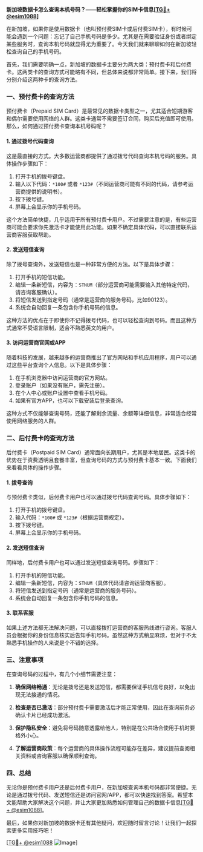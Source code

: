 **新加坡数据卡怎么查询本机号码？——轻松掌握你的SIM卡信息[[TG💪+ @esim1088](https://t.me/s/esim1088)]**

在新加坡，如果你是使用数据卡（也叫预付费SIM卡或后付费SIM卡），有时候可能会遇到一个问题：忘记了自己手机号码是多少。尤其是在需要验证身份或者绑定某些服务时，查询本机号码就显得尤为重要了。今天我们就来聊聊如何在新加坡轻松查询自己的手机号码。

首先，我们需要明确一点，新加坡的数据卡主要分为两大类：预付费卡和后付费卡。这两类卡的查询方式可能略有不同，但总体来说都非常简单。接下来，我们将分别介绍这两种卡的查询方法。

### **一、预付费卡的查询方法**

预付费卡（Prepaid SIM Card）是最常见的数据卡类型之一，尤其适合短期游客和偶尔需要使用网络的人群。这类卡通常不需要签订合同，购买后充值即可使用。那么，如何通过预付费卡查询本机号码呢？

#### **1. 通过拨号代码查询**
这是最直接的方式。大多数运营商都提供了通过拨号代码查询本机号码的服务。具体操作步骤如下：

1. 打开手机的拨号键盘。
2. 输入以下代码：`*100#` 或者 `*123#`（不同运营商可能有不同的代码，请参考运营商提供的说明书）。
3. 按下拨号键。
4. 屏幕上会显示你的手机号码。

这个方法简单快捷，几乎适用于所有预付费卡用户。不过需要注意的是，有些运营商可能会要求你先激活卡才能使用此功能。如果不确定具体代码，可以直接联系运营商客服获取帮助。

#### **2. 发送短信查询**
除了拨号查询外，发送短信也是一种非常方便的方法。以下是具体步骤：

1. 打开手机的短信功能。
2. 编辑一条新短信，内容为：`STNUM`（部分运营商可能需要输入其他特定代码，请咨询客服确认）。
3. 将短信发送到指定号码（通常是运营商的服务号码，比如90123）。
4. 系统会自动回复一条包含你手机号码的信息。

这种方法的优点在于即使你不记得拨号代码，也可以轻松查询到号码。而且这种方式通常不受语言限制，适合不熟悉英文的用户。

#### **3. 访问运营商官网或APP**
随着科技的发展，越来越多的运营商推出了官方网站和手机应用程序，用户可以通过这些平台查询个人信息。以下是具体步骤：

1. 在手机浏览器中访问运营商的官方网站。
2. 登录账户（如果没有账户，需先注册）。
3. 在个人中心或账户设置中查看手机号码。
4. 如果有官方APP，也可以下载安装后登录查询。

这种方式不仅能够查询号码，还能了解剩余流量、余额等详细信息，非常适合经常使用网络服务的人群。

### **二、后付费卡的查询方法**

后付费卡（Postpaid SIM Card）通常面向长期用户，尤其是本地居民。这类卡的优势在于资费透明且套餐丰富，但查询号码的方式与预付费卡基本一致。下面我们来看看具体的操作步骤。

#### **1. 拨号查询**
与预付费卡类似，后付费卡用户也可以通过拨号代码查询号码。具体步骤如下：

1. 打开手机的拨号键盘。
2. 输入代码：`*100#` 或 `*123#`（根据运营商规定）。
3. 按下拨号键。
4. 屏幕上会显示你的手机号码。

#### **2. 发送短信查询**
同样地，后付费卡用户也可以通过发送短信查询号码。步骤如下：

1. 打开手机的短信功能。
2. 编辑一条新短信，内容为：`STNUM`（具体代码请咨询运营商客服）。
3. 将短信发送到指定号码（通常是运营商的服务号码）。
4. 系统会自动回复一条包含你手机号码的信息。

#### **3. 联系客服**
如果上述方法都无法解决问题，可以直接拨打运营商的客服热线进行咨询。客服人员会根据你的身份信息核实后告知手机号码。虽然这种方式稍显麻烦，但对于不太熟悉手机操作的人来说是个不错的选择。

### **三、注意事项**

在查询号码的过程中，有几个小细节需要注意：

1. **确保网络畅通**：无论是拨号还是发送短信，都需要保证手机信号良好，以免出现无法接通的情况。
   
2. **检查是否已激活**：部分预付费卡需要激活后才能正常使用，因此在查询前务必确认卡片已经成功激活。

3. **保护隐私安全**：避免将号码随意透露给他人，特别是在公共场合使用手机时要格外小心。

4. **了解运营商政策**：每个运营商的具体操作流程可能存在差异，建议提前查阅相关资料或咨询客服以确保顺利查询。

### **四、总结**

无论你是预付费卡用户还是后付费卡用户，在新加坡查询本机号码都非常便捷。无论是通过拨号代码、发送短信还是访问官网/APP，都可以快速找到答案。希望本文能帮助大家解决这个问题，并让大家更加熟悉如何管理自己的数据卡信息[[TG💪+ @esim1088](https://t.me/s/esim1088)]。

最后，如果你对新加坡的数据卡还有其他疑问，欢迎随时留言讨论！让我们一起探索更多实用技巧吧！

[[TG💪+ @esim1088](https://t.me/s/esim1088) ![Image](https://i.postimg.cc/4NQfJmqS/Snipaste-2025-05-13-00-14-12.png)]